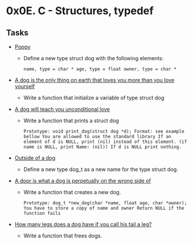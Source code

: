 # 0x0E. C - Structures, typedef

## Tasks

* [Poppy](./dog.h)
	- Define a new type struct dog with the following elements:

      `name, type = char *
       age, type = float
       owner, type = char *`
  
* [A dog is the only thing on earth that loves you more than you love yourself](./1-init_dog.c)
	- Write a function that initialize a variable of type struct dog
  
* [A dog will teach you unconditional love ](./2-print_dog.c)
	- Write a function that prints a struct dog

		`Prototype: void print_dog(struct dog *d);
		Format: see example bellow
		You are allowed to use the standard library
		If an element of d is NULL, print (nil) instead of this element. (if name is NULL, print Name: (nil))
		If d is NULL print nothing.`
    
* [Outside of a dog](./dog.h)
	- Define a new type dog_t as a new name for the type struct dog.
  
* [A door is what a dog is perpetually on the wrong side of](./4-new_dog.c)
	- Write a function that creates a new dog.

		`Prototype: dog_t *new_dog(char *name, float age, char *owner);
		You have to store a copy of name and owner
		Return NULL if the function fails`
    
* [How many legs does a dog have if you call his tail a leg?](./5-free_dog.c)
  - Write a function that frees dogs.

